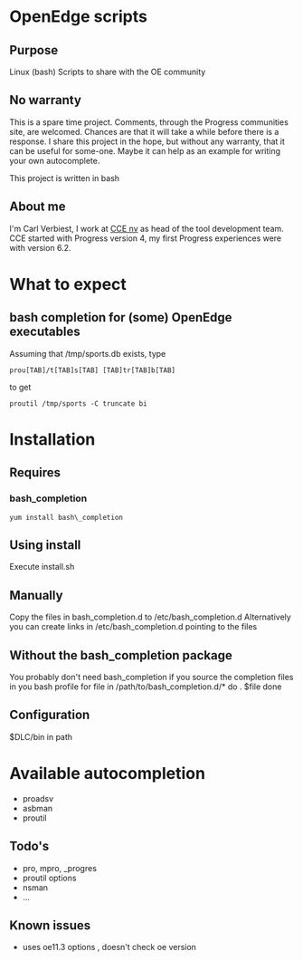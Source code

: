 # OpenEdge scripts

## Purpose
Linux (bash) Scripts to share with the OE community

## No warranty
This is a spare time project. Comments, through the Progress communities site, are welcomed. Chances are that it will take a while before there is a response.
I share this project in the hope, but without any warranty, that it can be useful for some-one. Maybe it can help as an example for writing your own autocomplete.

This project is written in bash

## About me
I'm Carl Verbiest, I work at [CCE nv](http://www.cce.be) as head of the tool development team. CCE started with Progress version 4, my first Progress experiences were with version 6.2.

# What to expect
## bash completion for (some) OpenEdge executables

Assuming that /tmp/sports.db exists, type

	prou[TAB]/t[TAB]s[TAB] [TAB]tr[TAB]b[TAB]
to get

	proutil /tmp/sports -C truncate bi

# Installation
## Requires
### bash\_completion
	yum install bash\_completion
## Using install
Execute install.sh

## Manually
Copy the files in bash\_completion.d to /etc/bash\_completion.d
Alternatively you can create links in /etc/bash\_completion.d pointing to the files

## Without the bash\_completion package
You probably don't need bash\_completion if you source the completion files in you bash profile 
	for file in /path/to/bash\_completion.d/*
	do
		. $file
	done


## Configuration
$DLC/bin in path

# Available autocompletion
* proadsv
* asbman
* proutil

## Todo's
* pro, mpro, _progres
* proutil options
* nsman
* ...

## Known issues
* uses oe11.3 options , doesn't check oe version

